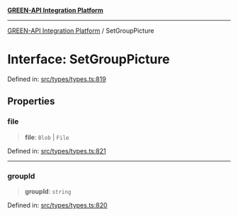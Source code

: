 [**GREEN-API Integration Platform**](../README.md)

***

[GREEN-API Integration Platform](../globals.md) / SetGroupPicture

# Interface: SetGroupPicture

Defined in: [src/types/types.ts:819](https://github.com/green-api/greenapi-integration/blob/1e2009040b9fbee0c78f6935b3e8b1d1b6550313/src/types/types.ts#L819)

## Properties

### file

> **file**: `Blob` \| `File`

Defined in: [src/types/types.ts:821](https://github.com/green-api/greenapi-integration/blob/1e2009040b9fbee0c78f6935b3e8b1d1b6550313/src/types/types.ts#L821)

***

### groupId

> **groupId**: `string`

Defined in: [src/types/types.ts:820](https://github.com/green-api/greenapi-integration/blob/1e2009040b9fbee0c78f6935b3e8b1d1b6550313/src/types/types.ts#L820)
